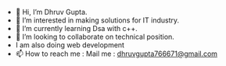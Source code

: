 - 👋 Hi, I’m Dhruv Gupta.
- 👀 I’m interested in making solutions for IT industry.
- 🌱 I’m currently learning Dsa with c++.
- 💞️ I’m looking to collaborate on technical position.
-  I am also doing web development
- 📫 How to reach me  : Mail me : dhruvgupta766671@gmail.com

<!---
dkg2005/dkg2005 is a ✨ special ✨ repository because its `README.md` (this file) appears on your GitHub profile.
You can click the Preview link to take a look at your changes.
--->
